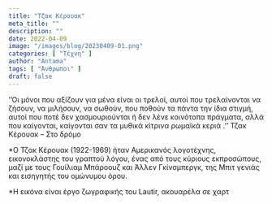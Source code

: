 ```yaml
---
title: "Τζακ Κέρουακ"
meta_title: ""
description: ""
date: 2022-04-09
image: "/images/blog/20230409-01.png"
categories: [ "Τέχνη" ]
author: "Antama"
tags: [ "Άνθρωποι" ]
draft: false
---
```


‘’Οι μόνοι που αξίζουν για μένα είναι οι τρελοί, αυτοί που τρελαίνονται να ζήσουν, να μιλήσουν, να σωθούν, που ποθούν τα
πάντα την ίδια στιγμή, αυτοί που ποτέ δεν χασμουριούνται ή δεν λένε κοινότοπα πράγματα, αλλά που καίγονται, καίγονται
σαν τα μυθικά κίτρινα ρωμαϊκά κεριά .’’
Τζακ Κέρουακ – Στο δρόμο

*Ο Τζακ Κέρουακ (1922-1969) ήταν Αμερικανός λογοτέχνης, εικονοκλάστης του γραπτού λόγου, ένας από τους κύριους
εκπροσώπους, μαζί με τους Γουίλιαμ Μπάροουζ και Άλλεν Γκίνσμπεργκ, της Μπιτ γενιάς και εισηγητής του ομώνυμου όρου.

*Η εικόνα είναι έργο ζωγραφικής του Lautir, ακουαρέλα σε χαρτ
